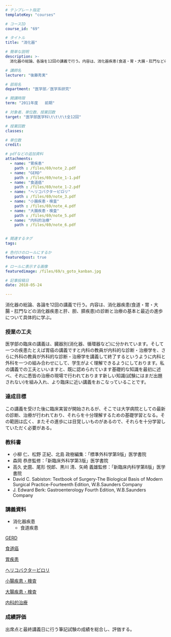 ```yaml
---
# テンプレート指定
templateKey: "courses"

# コースID
course_id: "69"

# タイトル
title: "消化器"

# 簡単な説明
description: >-
  消化器の総論、各論を12回の講義で行う。内容は、消化器疾患(食道・胃・大腸・肛門などの消化器疾患と肝、胆、膵疾患)の診断と治療の基本と最近の進歩について具体的に学ぶ。...

# 講師名
lecturer: "後藤秀実"

# 部局名
department: "医学部／医学系研究"

# 開講時限
term: "2011年度	前期"

# 対象者、単位数、授業回数
target: "医学部医学科\t\t\t\t全12回"

# 授業回数
classes: 

# 単位数
credit: 

# pdfなどの追加資料
attachments: 
  - name: "胃疾患" 
    path : /files/69/note_2.pdf
  - name: "GERD" 
    path : /files/69/note_1-1.pdf
  - name: "食道癌" 
    path : /files/69/note_1-2.pdf
  - name: "ヘリコバクターピロリ" 
    path : /files/69/note_3.pdf
  - name: "小腸疾患・検査" 
    path : /files/69/note_4.pdf
  - name: "大腸疾患・検査" 
    path : /files/69/note_5.pdf
  - name: "内科的治療" 
    path : /files/69/note_6.pdf


# 関連するタグ
tags:

# 色付けのロールにするか
featuredpost: true

# ロールに表示する画像
featuredimage: /files/69/s_goto_kanban.jpg

# 記事投稿日
date: 2018-05-24

---
```

消化器の総論、各論を12回の講義で行う。内容は、消化器疾患(食道・胃・大腸・肛門などの消化器疾患と肝、胆、膵疾患)の診断と治療の基本と最近の進歩について具体的に学ぶ。
### 授業の工夫 

医学部の臨床の講義は、臓器別(消化器、循環器など)に分かれています。そして一つの疾患たとえば胃癌の講義ですと内科の教員が内科的な診断・治療学を、さらに外科の教員が外科的な診断・治療学を講義して終了するというように内科と外科を一つの組み合わせにして、学生がよく理解できるようにしております。私の講義での工夫といいますと、既に認められています基礎的な知識を最初に述べ、それに悉皆の治療の現場で行われております新しい知識(試験にはまだ出題されない)を組み入れ、より臨床に近い講義をおこなっていることです。

### 達成目標

この講義を受けた後に臨床実習が開始されるが、そこでは大学病院としての最新の診断、治療が行われており、それらを十分理解するための基礎学習となる。その範囲は広く、またその進歩には目覚しいものがあるので、それらを十分学習していただく必要がある。 

### 教科書

  * 小柳 仁、松野 正紀、北島 政樹編集：「標準外科学第9版」医学書院
  * 森岡 恭彦監修：「新臨床外科学第3版」医学書院
  * 高久 史麿、尾形 悦郎、黒川 清、矢崎 義雄監修：「新臨床内科学第8版」医学書院
  * David C. Sabiston: Textbook of Surgery-The Biological Basis of Modern Surgical Practice-Fourteenth Edition, W.B.Saunders Company
  * J. Edward Berk: Gastroenterology Fourth Edition, W.B.Saunders Company

### 講義資料

  * 消化器疾患
      * 食道疾患

[GERD](/files/69/note_1-1.pdf) 

[食道癌](/files/69/note_1-2.pdf) 

[胃疾患](/files/69/note_2.pdf) 

[ヘリコバクターピロリ](/files/69/note_3.pdf) 

[小腸疾患・検査](/files/69/note_4.pdf) 

[大腸疾患・検査](/files/69/note_5.pdf) 

[内科的治療](/files/69/note_6.pdf) 

### 成績評価

出席点と最終講義日に行う筆記試験の成績を総合し、評価する。
